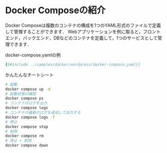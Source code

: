 # Docker Composeの紹介

Docker Composeは複数のコンテナの構成を1つのYAML形式のファイルで定義して管理することができます．
Webアプリケーションを例に取ると，フロントエンド，バックエンド，DBなどのコンテナを定義して，1つのサービスとして管理できます．

docker-compose.yamlの例

```yaml
{{#include ../samples/docker/wordpress/docker-compose.yaml}}
```

かんたんなチートシート
```bash
# 起動
docker compose up -d
# 起動状態の確認
docker compose ps
# コンテナのログを出力
docker compose logs
# コンテナの最新のログを追従して出力する
docker compose logs -f
# 停止
docker compose stop
# 削除
docker compose rm
# 停止 + 削除
docker compose down
```
